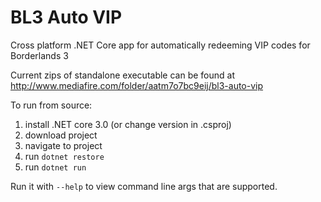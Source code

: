 # BL3 Auto VIP

Cross platform .NET Core app for automatically redeeming VIP codes for Borderlands 3

Current zips of standalone executable can be found at
http://www.mediafire.com/folder/aatm7o7bc9eij/bl3-auto-vip


To run from source:
1. install .NET core 3.0 (or change version in .csproj)
2. download project
3. navigate to project
4. run `dotnet restore`
5. run `dotnet run`

Run it with `--help` to view command line args that are supported.
